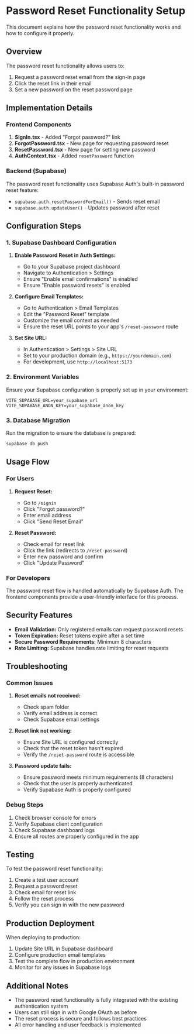 # Password Reset Functionality Setup

This document explains how the password reset functionality works and how to configure it properly.

## Overview

The password reset functionality allows users to:
1. Request a password reset email from the sign-in page
2. Click the reset link in their email
3. Set a new password on the reset password page

## Implementation Details

### Frontend Components

1. **SignIn.tsx** - Added "Forgot password?" link
2. **ForgotPassword.tsx** - New page for requesting password reset
3. **ResetPassword.tsx** - New page for setting new password
4. **AuthContext.tsx** - Added `resetPassword` function

### Backend (Supabase)

The password reset functionality uses Supabase Auth's built-in password reset feature:

- `supabase.auth.resetPasswordForEmail()` - Sends reset email
- `supabase.auth.updateUser()` - Updates password after reset

## Configuration Steps

### 1. Supabase Dashboard Configuration

1. **Enable Password Reset in Auth Settings:**
   - Go to your Supabase project dashboard
   - Navigate to Authentication > Settings
   - Ensure "Enable email confirmations" is enabled
   - Ensure "Enable password resets" is enabled

2. **Configure Email Templates:**
   - Go to Authentication > Email Templates
   - Edit the "Password Reset" template
   - Customize the email content as needed
   - Ensure the reset URL points to your app's `/reset-password` route

3. **Set Site URL:**
   - In Authentication > Settings > Site URL
   - Set to your production domain (e.g., `https://yourdomain.com`)
   - For development, use `http://localhost:5173`

### 2. Environment Variables

Ensure your Supabase configuration is properly set up in your environment:

```env
VITE_SUPABASE_URL=your_supabase_url
VITE_SUPABASE_ANON_KEY=your_supabase_anon_key
```

### 3. Database Migration

Run the migration to ensure the database is prepared:

```bash
supabase db push
```

## Usage Flow

### For Users

1. **Request Reset:**
   - Go to `/signin`
   - Click "Forgot password?"
   - Enter email address
   - Click "Send Reset Email"

2. **Reset Password:**
   - Check email for reset link
   - Click the link (redirects to `/reset-password`)
   - Enter new password and confirm
   - Click "Update Password"

### For Developers

The password reset flow is handled automatically by Supabase Auth. The frontend components provide a user-friendly interface for this process.

## Security Features

- **Email Validation:** Only registered emails can request password resets
- **Token Expiration:** Reset tokens expire after a set time
- **Secure Password Requirements:** Minimum 8 characters
- **Rate Limiting:** Supabase handles rate limiting for reset requests

## Troubleshooting

### Common Issues

1. **Reset emails not received:**
   - Check spam folder
   - Verify email address is correct
   - Check Supabase email settings

2. **Reset link not working:**
   - Ensure Site URL is configured correctly
   - Check that the reset token hasn't expired
   - Verify the `/reset-password` route is accessible

3. **Password update fails:**
   - Ensure password meets minimum requirements (8 characters)
   - Check that the user is properly authenticated
   - Verify Supabase Auth is properly configured

### Debug Steps

1. Check browser console for errors
2. Verify Supabase client configuration
3. Check Supabase dashboard logs
4. Ensure all routes are properly configured in the app

## Testing

To test the password reset functionality:

1. Create a test user account
2. Request a password reset
3. Check email for reset link
4. Follow the reset process
5. Verify you can sign in with the new password

## Production Deployment

When deploying to production:

1. Update Site URL in Supabase dashboard
2. Configure production email templates
3. Test the complete flow in production environment
4. Monitor for any issues in Supabase logs

## Additional Notes

- The password reset functionality is fully integrated with the existing authentication system
- Users can still sign in with Google OAuth as before
- The reset process is secure and follows best practices
- All error handling and user feedback is implemented 